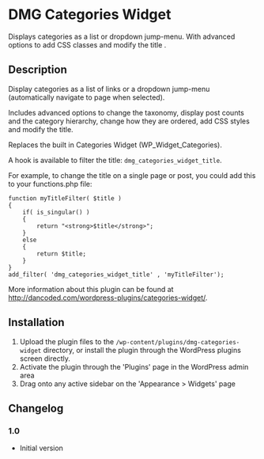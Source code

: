# DMG Categories Widget #

Displays categories as a list or dropdown jump-menu. With advanced options to add CSS classes and modify the title .

## Description ##

Display categories as a list of links or a dropdown jump-menu (automatically navigate to page when selected).

Includes advanced options to change the taxonomy, display post counts and the category hierarchy, change how they are ordered, add CSS styles and modify the title.

Replaces the built in Categories Widget (WP_Widget_Categories).

A hook is available to filter the title: ```dmg_categories_widget_title```.

For example, to change the title on a single page or post, you could add this to your functions.php file:


```
function myTitleFilter( $title )
{
	if( is_singular() )
	{
		return "<strong>$title</strong>";
	}
	else
	{
		return $title;		
	}
}
add_filter( 'dmg_categories_widget_title' , 'myTitleFilter');
```

More information about this plugin can be found at <http://dancoded.com/wordpress-plugins/categories-widget/>.

## Installation ##
1. Upload the plugin files to the ```/wp-content/plugins/dmg-categories-widget``` directory, or install the plugin through the WordPress plugins screen directly.
1. Activate the plugin through the 'Plugins' page in the WordPress admin area
1. Drag onto any active sidebar on the 'Appearance > Widgets' page

## Changelog ##
### 1.0 ###
* Initial version